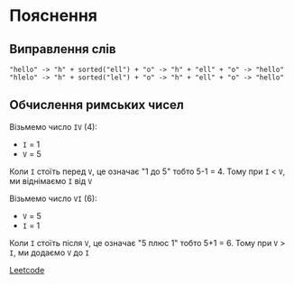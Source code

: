 # Пояснення

## Виправлення слів

```text
"hello" -> "h" + sorted("ell") + "o" -> "h" + "ell" + "o" -> "hello"
"hlelo" -> "h" + sorted("lel") + "o" -> "h" + "ell" + "o" -> "hello"
```

## Обчислення римських чисел

Візьмемо число `IV` (4):

- `I` = 1
- `V` = 5

Коли `I` стоїть перед `V`, це означає "1 до 5" тобто 5-1 = 4.
Тому при `I` < `V`, ми віднімаємо `I` від `V`

Візьмемо число `VI` (6):

- `V` = 5
- `I` = 1

Коли `I` стоїть після `V`, це означає "5 плюс 1" тобто 5+1 = 6.
Тому при `V` > `I`, ми додаємо `V` до `I`

[Leetcode](https://leetcode.com/problems/roman-to-integer/)
